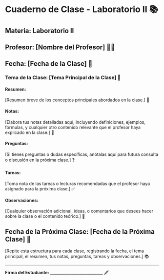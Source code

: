 # Cuaderno de Clase - Laboratorio II 📚

## Materia: Laboratorio II
## Profesor: [Nombre del Profesor] 👨‍🏫
## Fecha: [Fecha de la Clase] 📆

### Tema de la Clase: [Tema Principal de la Clase] 📝

#### Resumen:
[Resumen breve de los conceptos principales abordados en la clase.] 📖

#### Notas:
[Elabora tus notas detalladas aquí, incluyendo definiciones, ejemplos, fórmulas, y cualquier otro contenido relevante que el profesor haya explicado en la clase.] 📝

#### Preguntas:
[Si tienes preguntas o dudas específicas, anótalas aquí para futura consulta o discusión en la próxima clase.] ❓

#### Tareas:
[Toma nota de las tareas o lecturas recomendadas que el profesor haya asignado para la próxima clase.] ✅

#### Observaciones:
[Cualquier observación adicional, ideas, o comentarios que desees hacer sobre la clase o el contenido teórico.] 📌

## Fecha de la Próxima Clase: [Fecha de la Próxima Clase] 📆

[Repite esta estructura para cada clase, registrando la fecha, el tema principal, el resumen, tus notas, preguntas, tareas y observaciones.] 📚

---

**Firma del Estudiante:** ___________________________ 🖋️
